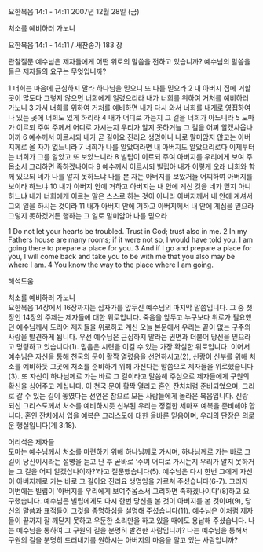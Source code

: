 요한복음 14:1 - 14:11 
2007년 12월 28일 (금)

처소를 예비하러 가노니



요한복음 14:1 - 14:11 / 새찬송가 183 장


관찰질문
예수님은 제자들에게 어떤 위로의 말씀을 전하고 있습니까? 
예수님의 말씀을 들은 제자들의 요구는 무엇입니까? 

1 너희는 마음에 근심하지 말라 하나님을 믿으니 또 나를 믿으라 2 내 아버지 집에 거할 곳이 많도다 그렇지 않으면 너희에게 일렀으리라 내가 너희를 위하여 거처를 예비하러 가노니 3 가서 너희를 위하여 거처를 예비하면 내가 다시 와서 너희를 내게로 영접하여 나 있는 곳에 너희도 있게 하리라 4 내가 어디로 가는지 그 길을 너희가 아느니라 5 도마가 이르되 주여 주께서 어디로 가시는지 우리가 알지 못하거늘 그 길을 어찌 알겠사옵나이까 6 예수께서 이르시되 내가 곧 길이요 진리요 생명이니 나로 말미암지 않고는 아버지께로 올 자가 없느니라 7 너희가 나를 알았더라면 내 아버지도 알았으리로다 이제부터는 너희가 그를 알았고 또 보았느니라 8 빌립이 이르되 주여 아버지를 우리에게 보여 주옵소서 그리하면 족하겠나이다 9 예수께서 이르시되 빌립아 내가 이렇게 오래 너희와 함께 있으되 네가 나를 알지 못하느냐 나를 본 자는 아버지를 보았거늘 어찌하여 아버지를 보이라 하느냐 10 내가 아버지 안에 거하고 아버지는 내 안에 계신 것을 네가 믿지 아니하느냐 내가 너희에게 이르는 말은 스스로 하는 것이 아니라 아버지께서 내 안에 계셔서 그의 일을 하시는 것이라 11 내가 아버지 안에 거하고 아버지께서 내 안에 계심을 믿으라 그렇지 못하겠거든 행하는 그 일로 말미암아 나를 믿으라  


1 Do not let your hearts be troubled. Trust in God; trust also in me. 2 In my Fathers house are many rooms; if it were not so, I would have told you. I am going there to prepare a place for you. 3 And if I go and prepare a place for you, I will come back and take you to be with me that you also may be where I am. 4 You know the way to the place where I am going.

해석도움





처소를 예비하러 가노니  
요한복음 14장에서 16장까지는 십자가를 앞두신 예수님의 마지막 말씀입니다. 그 중 첫 장인 14장의 주제는 제자들에 대한 위로입니다. 죽음을 앞두고 누구보다 위로가 필요했던 예수님께서 도리어 제자들을 위로하고 계신 오늘 본문에서 우리는 끝이 없는 구주의 사랑을 발견하게 됩니다. 우선 예수님은 근심하지 말라는 권면과 더불어 당신을 믿으라고 명령하고 있습니다(1). 믿음은 시련을 이길 수 있는 가장 확실한 위로입니다. 이어서 예수님은 자신을 통해 천국의 문이 활짝 열렸음을 선언하시고(2), 신랑이 신부를 위해 처소를 예비하듯 그곳에 처소를 준비하기 위해 가신다는 말씀으로 제자들을 위로했습니다(3). 또 자신이 하나님께로 가는 바로 그 길이라고 말씀해 주심으로 제자들에게 구원의 확신을 심어주고 계십니다. 이 천국 문이 활짝 열리고 혼인 잔치처럼 준비되었으며, 그리로 갈 수 있는 길이 놓였다는 선언은 참으로 모든 사람들에게 놀라운 복음입니다. 신랑 되신 그리스도께서 처소를 예비하시듯 신부된 우리는 정결한 세마포 예복을 준비해야 합니다. 혼인 잔치에서 입을 예복은 그리스도에 대한 올바른 믿음이며, 우리의 단장은 의로운 행실입니다(계 3:18).   

어리석은 제자들  
도마는 예수님께서 처소를 마련하기 위해 하나님께로 가시며, 하나님께로 가는 바로 그 길이 당신이시라는 설명을 듣고 난 후 곧바로 ‘주여 어디로 가시는지 우리가 알지 못하거늘 그 길을 어찌 알겠삽나이까?’라고 질문했습니다(5). 예수님은 다시 한번 그에게 자신이 아버지께로 가는 바로 그 길이요 진리요 생명임을 가르쳐 주셨습니다(6-7). 그러자 이번에는 빌립이 ‘아버지를 우리에게 보여주옵소서 그리하면 족하겠나이다’(8)하고 요구했습니다. 예수님은 빌립에게도 다시 한번 당신을 본 것이 아버지를 본 것이며(9), 당신의 말씀과 표적들이 그것을 증명하심을 설명해 주셨습니다(11). 예수님은 이처럼 제자들이 끝까지 잘 깨닫지 못하고 우둔한 소리만을 하고 있을 때에도 용납해 주셨습니다. 나는 예수님을 통하여 그 구원의 길을 분명히 발견한 사람입니까? 나는 예수님을 통해서 구원의 길을 분명히 드러내기를 원하시는 아버지의 마음을 알고 있는 사람입니까?